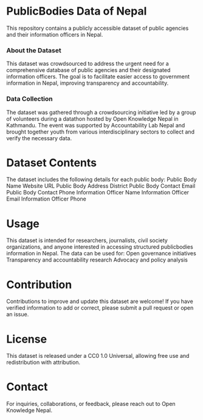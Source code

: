 # PublicBodies Data of Nepal
This repository contains a publicly accessible dataset of public agencies and their information officers in Nepal.

### About the Dataset
This dataset was crowdsourced to address the urgent need for a comprehensive database of public agencies and their designated information officers. The goal is to facilitate easier access to government information in Nepal, improving transparency and accountability.

### Data Collection
The dataset was gathered through a crowdsourcing initiative led by a group of volunteers during a datathon hosted by Open Knowledge Nepal in Kathmandu. The event was supported by Accountability Lab Nepal and brought together youth from various interdisciplinary sectors to collect and verify the necessary data.

# Dataset Contents
The dataset includes the following details for each public body:
Public Body Name
Website URL
Public Body Address
District
Public Body Contact Email
Public Body Contact Phone
Information Officer Name
Information Officer Email
Information Officer Phone

# Usage
This dataset is intended for researchers, journalists, civil society organizations, and anyone interested in accessing structured publicbodies information in Nepal. The data can be used for:
Open governance initiatives
Transparency and accountability research
Advocacy and policy analysis

# Contribution
Contributions to improve and update this dataset are welcome! If you have verified information to add or correct, please submit a pull request or open an issue.

# License
This dataset is released under a CC0 1.0 Universal, allowing free use and redistribution with attribution.

# Contact
For inquiries, collaborations, or feedback, please reach out to Open Knowledge Nepal.
